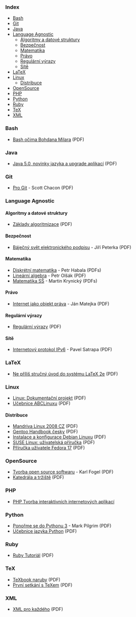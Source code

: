 ### Index
* [Bash](#bash)
* [Git](#git)
* [Java](#java)
* [Language Agnostic](#language-agnostic)
    * [Algoritmy a datové struktury](#algoritmy-a-datove-struktury)
    * [Bezpečnost](#bezpecnost)
    * [Matematika](#matematika)
    * [Právo](#pravo)
    * [Regulární výrazy](#regularni-vyrazy)
    * [Sítě](#site)
* [LaTeX](#latex)
* [Linux](#linux)
    * [Distribuce](#distribuce)
* [OpenSource](#opensource)
* [PHP](#php)
* [Python](#python)
* [Ruby](#ruby)
* [TeX](#tex)
* [XML](#xml)


### Bash
* [Bash očima Bohdana Milara](http://www.root.cz/knihy/bash-ocima-bohdana-milara/stahnout/980/) (PDF)


### Java
* [Java 5.0, novinky jazyka a upgrade aplikací](http://www.root.cz/knihy/java-5-0-novinky-jazyka-a-upgrade-aplikaci/stahnout/1037/) (PDF)


### Git
* [Pro Git](https://knihy.nic.cz/) - Scott Chacon (PDF)


### Language Agnostic
#### Algoritmy a datové struktury
* [Základy algoritmizace](http://www.root.cz/knihy/zaklady-algoritmizace/stahnout/950/) (PDF)


#### Bezpečnost
* [Báječný svět elektronického podpisu](https://knihy.nic.cz/) - Jiří Peterka (PDF)


#### Matematika
* [Diskrétní matematika](http://math.feld.cvut.cz/habala/teaching/dma.htm) - Petr Habala (PDFs)
* [Lineární algebra](ftp://math.feld.cvut.cz/pub/olsak/linal/linal.pdf) - Petr Olšák (PDF)
* [Matematika SŠ](http://www.realisticky.cz/ucebnice.php?id=3) - Martin Krynický (PDFs)


#### Právo
* [Internet jako objekt práva](https://knihy.nic.cz/) - Ján Matejka (PDF)


#### Regulární výrazy
* [Regulární výrazy](http://www.root.cz/knihy/regularni-vyrazy/) (PDF)


#### Sítě
* [Internetový protokol IPv6](https://knihy.nic.cz/) - Pavel Satrapa (PDF)


### LaTeX
* [Ne příliš stručný úvod do systému LaTeX 2e](http://www.root.cz/knihy/ne-prilis-strucny-uvod-do-systemu-latex-2e/) (PDF)


### Linux
* [Linux: Dokumentační projekt](http://www.root.cz/knihy/linux-dokumentacni-projekt/) (PDF)
* [Učebnice ABCLinuxu](http://www.root.cz/knihy/ucebnice-abclinuxu/) (PDF)


#### Distribuce
* [Mandriva Linux 2008 CZ](http://www.root.cz/knihy/mandriva-linux-2008-cz/) (PDF)
* [Gentoo Handbook česky](http://www.root.cz/knihy/gentoo-handbook-cesky/) (PDF)
* [Instalace a konfigurace Debian Linuxu](http://www.root.cz/knihy/instalace-a-konfigurace-debian-linuxu/) (PDF)
* [SUSE Linux: uživatelská příručka](http://www.root.cz/knihy/suse-linux-uzivatelska-prirucka/) (PDF)
* [Příručka uživatele Fedora 17](http://www.root.cz/knihy/prirucka-uzivatele-fedora-17/) (PDF)


### OpenSource
* [Tvorba open source softwaru](https://knihy.nic.cz/) - Karl Fogel (PDF)
* [Katedrála a tržiště](http://www.root.cz/knihy/katedrala-a-trziste/) (PDF)

### PHP
* [PHP Tvorba interaktivních internetových aplikací](http://www.kosek.cz/php/php-tvorba-interaktivnich-internetovych-aplikaci.pdf)

### Python
* [Ponořme se do Pythonu 3](https://knihy.nic.cz/) - Mark Pilgrim (PDF)
* [Učebnice jazyka Python](http://www.root.cz/knihy/ucebnice-jazyka-python/stahnout/920/) (PDF)


### Ruby
* [Ruby Tutoriál](http://www.root.cz/knihy/ruby-tutorial/stahnout/924/) (PDF)


### TeX
* [TeXbook naruby](http://www.root.cz/knihy/texbook-naruby/) (PDF)
* [První setkání s TeXem](http://www.root.cz/knihy/prvni-setkani-s-texem/) (PDF)


### XML
* [XML pro každého](http://www.root.cz/knihy/xml-pro-kazdeho/) (PDF)
